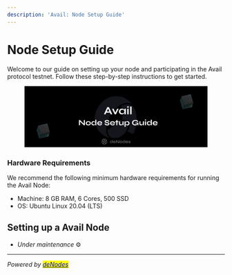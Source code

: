 ```yaml
---
description: 'Avail: Node Setup Guide'
---
```


# Node Setup Guide

Welcome to our guide on setting up your node and participating in the Avail protocol testnet. Follow these step-by-step instructions to get started.

<figure><img src="../.gitbook/assets/Avail Guide.png" alt=""><figcaption></figcaption></figure>

### Hardware Requirements <a href="#hardware-requirements" id="hardware-requirements"></a>

We recommend the following minimum hardware requirements for running the Avail Node:

* Machine: 8 GB RAM, 6 Cores, 500 SSD
* OS: Ubuntu Linux 20.04 (LTS)

## Setting up a Avail Node

* _Under maintenance_ :gear:

***

_Powered by_ [_<mark style="color:blue;">deNodes</mark>_](https://twitter.com/deNodes\_)
